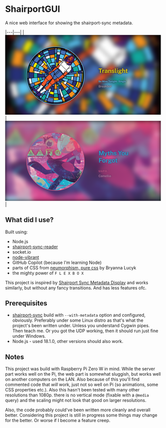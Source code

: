 # ShairportGUI

A nice web interface for showing the shairport-sync metadata.

|---|---|
|![Example - Translight by Breakbot](img/Screen1.png)|![Example - Myths You Forgot by Camellia and Toby Fox](img/Screen2.png)|
## What did I use?
Built using:
* Node.js
* [shairport-sync-reader](https://www.npmjs.com/package/shairport-sync-reader)
* socket.io
* [node-vibrant](https://www.npmjs.com/package/node-vibrant)
* GitHub Copilot (because I'm learning Node)
* parts of CSS from [neumorphism, pure css](https://codepen.io/b-r-y/pen/wvrXdEd) by Bryanna Lucyk
* the mighty power of `F L E X B O X`


This project is inspired by [Shairport Sync Metadata Display](https://github.com/AlainGourves/shairport-metadata-display) and works similarly, but without any fancy transitions. And has less features ofc.

## Prerequisites
* [shairport-sync](https://github.com/mikebrady/shairport-sync) build with `--with-metadata` option and configured, obviously. Preferably under some Linux distro as that's what the project's been written under. Unless you understand Cygwin pipes. Then teach me. Or you got the UDP working, then it should run just fine under Windows.
* Node.js - used 18.1.0, other versions should also work.

## Notes
This project was build with Raspberry Pi Zero W in mind. While the server part works well on the Pi, the web part is somewhat sluggish, but works well on another computers on the LAN. Also because of this you'll find commented code that *will* work, just not so well on Pi (so animations, some CSS properties etc.). Also this hasn't been tested with many other resolutions than 1080p. there is no vertical mode (fixable with a `@media` query) and the scaling might not look that good on larger resolutions.

Also, the code probably could've been written more cleanly and overall better. Considering this project is still in progress some things may change for the better. Or worse if I become a feature creep.